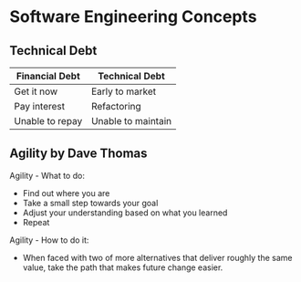 # Software Engineering Concepts

## Technical Debt

Financial Debt | Technical Debt
-|-
Get it now | Early to market
Pay interest | Refactoring
Unable to repay | Unable to maintain


## Agility by Dave Thomas

Agility - What to do:

- Find out where you are
- Take a small step towards your goal
- Adjust your understanding based on what you learned
- Repeat

Agility - How to do it:

- When faced with two of more alternatives that deliver roughly the same value, take the path that makes future change easier.
